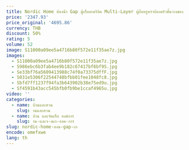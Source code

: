 ```yaml
---
title: Nordic Home ห้องน้ํา Gap ตู้เก็บอะคริลิค Multi-Layer ผู้ถือหรูหราห้องครัวชั้นวางของ
price: '2347.93'
price_original: '4695.86'
currency: THB
discount: 50%
rating: 5
volume: 52
image: S11000a09ee5a4716b80f572e11f35ae7z.jpg
images:
  - S11000a09ee5a4716b80f572e11f35ae7z.jpg
  - S986ebc6b3fab4ee9b182c67417bf6bf9S.jpg
  - Se33bf76a5609413988c74f0a73375dffF.jpg
  - S031e5306f22544748bfbb01fee1048fc8.jpg
  - Sbfd7ff1237f94fa3b643902b38e75ed9u.jpg
  - Sf4591b43acc545bfb0fb9be1ccaf4965u.jpg
video: ''
categories:
  - name: บ้านและสวน
    slug: านและสวน
  - name: บ้าน และจัดเก็บ องค์การ
    slug: าน-และจ-ดเก-องค-การ
slug: nordic-home-องน-gap-เก
encode: omefxwe
lang: th
---
```

  